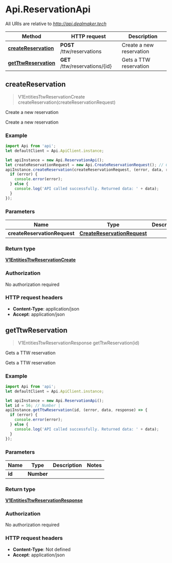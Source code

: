 # Api.ReservationApi

All URIs are relative to *http://api.dealmaker.tech*

Method | HTTP request | Description
------------- | ------------- | -------------
[**createReservation**](ReservationApi.md#createReservation) | **POST** /ttw/reservations | Create a new reservation
[**getTtwReservation**](ReservationApi.md#getTtwReservation) | **GET** /ttw/reservations/{id} | Gets a TTW reservation



## createReservation

> V1EntitiesTtwReservationCreate createReservation(createReservationRequest)

Create a new reservation

Create a new reservation

### Example

```javascript
import Api from 'api';
let defaultClient = Api.ApiClient.instance;

let apiInstance = new Api.ReservationApi();
let createReservationRequest = new Api.CreateReservationRequest(); // CreateReservationRequest | 
apiInstance.createReservation(createReservationRequest, (error, data, response) => {
  if (error) {
    console.error(error);
  } else {
    console.log('API called successfully. Returned data: ' + data);
  }
});
```

### Parameters


Name | Type | Description  | Notes
------------- | ------------- | ------------- | -------------
 **createReservationRequest** | [**CreateReservationRequest**](CreateReservationRequest.md)|  | 

### Return type

[**V1EntitiesTtwReservationCreate**](V1EntitiesTtwReservationCreate.md)

### Authorization

No authorization required

### HTTP request headers

- **Content-Type**: application/json
- **Accept**: application/json


## getTtwReservation

> V1EntitiesTtwReservationResponse getTtwReservation(id)

Gets a TTW reservation

Gets a TTW reservation

### Example

```javascript
import Api from 'api';
let defaultClient = Api.ApiClient.instance;

let apiInstance = new Api.ReservationApi();
let id = 56; // Number | 
apiInstance.getTtwReservation(id, (error, data, response) => {
  if (error) {
    console.error(error);
  } else {
    console.log('API called successfully. Returned data: ' + data);
  }
});
```

### Parameters


Name | Type | Description  | Notes
------------- | ------------- | ------------- | -------------
 **id** | **Number**|  | 

### Return type

[**V1EntitiesTtwReservationResponse**](V1EntitiesTtwReservationResponse.md)

### Authorization

No authorization required

### HTTP request headers

- **Content-Type**: Not defined
- **Accept**: application/json

